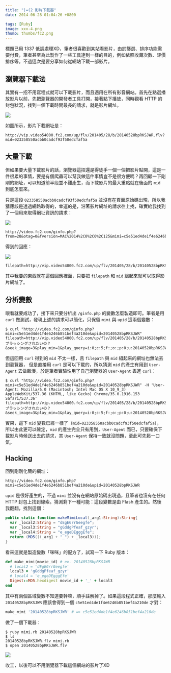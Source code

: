 ```yaml
---
title: "|=(2 影片下載器"
date: 2014-06-28 01:04:26 +0800

tags: [Ruby]
image: xxx-4.png
thumb: thumbs/fc2.png
---
```



標題已用 1337 低調處理XD，筆者很喜歡到某站看影片，由於篩選、排序功能需要付費，筆者甚至為此製作了一些工具達到一樣的目的，例如依照收藏次數、評價排序等。不過這次是要分享如何從網站下載一部影片。

## 瀏覽器下載法

其實有一招不用寫程式就可以下載影片，而且適用在所有影音網站。首先在點選播放影片以前，先把瀏覽器的開發者工具打開，接著點下播放，同時觀看 HTTP 的封包狀況，找到一個下載時間最長的請求，就是影片網址。

![](/images/xxx-1.png)

如圖所示，影片下載網址是：

```
http://vip.video54000.fc2.com/up/flv/201405/28/b/20140528bpRKSJWR.flv?mid=023358550acbb0cadcf93f50edcfaf5a
```

## 大量下載

但如果要大量下載影片的話，瀏覽器這招還是得徒手一個一個把影片點開，這是一件很累的事情，要是有個爬蟲可以幫我做這件事情豈不是很方便嗎？再回顧一下剛剛的網址，可以知道前半段並不難產生，而下載影片的最大重點就在後面的 `mid` 到底怎麼來。

只是這段 `023358550acbb0cadcf93f50edcfaf5a` 並沒有在頁面原始碼出現，所以我猜應該是透過網路取得的，幸運的是，沿著影片網址的請求往上找，確實給我找到了一個用來取得網址資訊的請求：

![](/images/xxx-2.png)

```
http://video.fc2.com/ginfo.php?from=28&otag=0&fversion=MAC%2014%2C0%2C0%2C125&mimi=c5e51ed4de1f4e6246b851bef4a210de&lang=tw&gk=uMuxgWhewb&tk=TlRBeU1qUTNNREE9&href=http%3A%2F%2Fvideo%2Efc2%2Ecom%2Ftw%2Fcontent%2F20140528bpRKSJWR&v=20140528bpRKSJWR&upid=20140528bpRKSJWR
```

得到的回應：

![](/images/xxx-3.png)

```
filepath=http://vip.video54000.fc2.com/up/flv/201405/28/b/20140528bpRKSJWR.flv&mid=023358550acbb0cadcf93f50edcfaf5a&sec=71&oref=0&charger=0&charge_second=&err_code=&isadult=0&count=&adreopen=600&cm=1&payment=0&mb_id=60283252&chk_ns=60_256&ci=&play_min=1&play_query=i:0;c:5;f:28;o:0;p:0;u:20140528bpRKSJWR;m:60283252;l:11&test=&ad=1
```

其中我要的東西就在這個回應裡面，只要把 `filepath` 和 `mid` 組起來就可以取得影片網址了。

## 分析變數

眼看就要成功了，接下來只要分析出 `/ginfo.php` 的變數怎麼製造即可。筆者是用 `curl` 做測試，發現上述的請求可以簡化，只保留 `mimi` 與 `upid` 這兩個變數：

```
$ curl "http://video.fc2.com/ginfo.php?mimi=c5e51ed4de1f4e6246b851bef4a210de&upid=20140528bpRKSJWR"
filepath=http://vip.video54000.fc2.com/up/flv/201405/28/b/20140528bpRKSJWR.flv&mid=bd8bf22fae4cba798ae0b028dabc4784&sec=71&oref=1&charger=0&charge_second=&err_code=&isadult=0&count=&adreopen=600&cm=0&payment=0&mb_id=&chk_ns=60_256&title=ブラッシングされたいの？&seek_image=3&play_min=1&play_query=i:0;c:5;f:;o:;p:0;u:20140528bpRKSJWR;m:;l:0&test=&ad=1
```

但這回用 `curl` 得到的 `mid` 不太一樣，且 `filepath` 與 `mid` 組起來的網址也無法丟到瀏覽器，
但是直接用 `curl` 是可以下載的，所以猜測 `mid` 的產生有用到 `User-Agent` 去做雜湊，於是筆者實驗性用了自己瀏覽器的 `User-Agent` 丟進 `curl`：

```
$ curl "http://video.fc2.com/ginfo.php?mimi=c5e51ed4de1f4e6246b851bef4a210de&upid=20140528bpRKSJWR" -H 'User-Agent: Mozilla/5.0 (Macintosh; Intel Mac OS X 10_9_3) AppleWebKit/537.36 (KHTML, like Gecko) Chrome/35.0.1916.153 Safari/537.36'
filepath=http://vip.video54000.fc2.com/up/flv/201405/28/b/20140528bpRKSJWR.flv&mid=023358550acbb0cadcf93f50edcfaf5a&sec=71&oref=1&charger=0&charge_second=&err_code=&isadult=0&count=&adreopen=600&cm=0&payment=0&mb_id=&chk_ns=60_256&title=ブラッシングされたいの？&seek_image=3&play_min=1&play_query=i:0;c:5;f:;o:;p:0;u:20140528bpRKSJWR;m:;l:0&test=&ad=1
```

賓果，這下 `mid` 變數已經一樣了（`mid=023358550acbb0cadcf93f50edcfaf5a`），所以由此更可以確定，`mid` 的產生完全只有用到，`User-Agent` 而已，只要確保下載影片時候送出去的請求，其 `User-Agent` 保持一致就沒問題，至此可先鬆一口氣。

## Hacking

回到剛剛化簡的網址：

```
http://video.fc2.com/ginfo.php?mimi=c5e51ed4de1f4e6246b851bef4a210de&upid=20140528bpRKSJWR
```

`upid` 是很好產生的，不過 `mimi` 並沒有在網站原始碼出現過，且筆者也沒有在任何 HTTP 封包上找到線索。猜測剩下一種可能：這段變數是由 Flash 產生的。然後我翻翻，找到這個：

```as
public static function makeMimiLocal(_arg1:String):String{
  var _local2:String = "dEgEGrrGeegfe";
  var _local3:String = "gGddgPfeaf_gzyr";
  var _local4:String = "e_egeDEgggEfe";
  return (MD5(((_arg1 + "_") + _local3)));
}
```

看來這就是製造變數「咪咪」的配方了，試寫一下 Ruby 版本：

```ruby
def make_mimi(movie_id) # ex. 20140528bpRKSJWR
  # local2 = 'dEgEGrrGeegfe'
  local3 = 'gGddgPfeaf_gzyr'
  # local4 = 'e_egeDEgggEfe'
  Digest::MD5.hexdigest movie_id + '_' + local3
end
```

其中有兩個區域變數不知道要幹嘛，順手註解掉了。如果這段程式正確，那麼輸入 `20140528bpRKSJWR` 應該會得到一個 `c5e51ed4de1f4e6246b851bef4a210de` 才對：

```ruby
make_mimi '20140528bpRKSJWR' # => c5e51ed4de1f4e6246b851bef4a210de
```

做了一個下載器：

```
$ ruby mimi.rb 20140528bpRKSJWR
$ ls
20140528bpRKSJWR.flv mimi.rb
$ open 20140528bpRKSJWR.flv
```

![](/images/xxx-4.png)

收工，以後可以不用瀏覽器下載這個網站的影片了XD